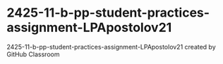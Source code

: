 # 2425-11-b-pp-student-practices-assignment-LPApostolov21
2425-11-b-pp-student-practices-assignment-LPApostolov21 created by GitHub Classroom
